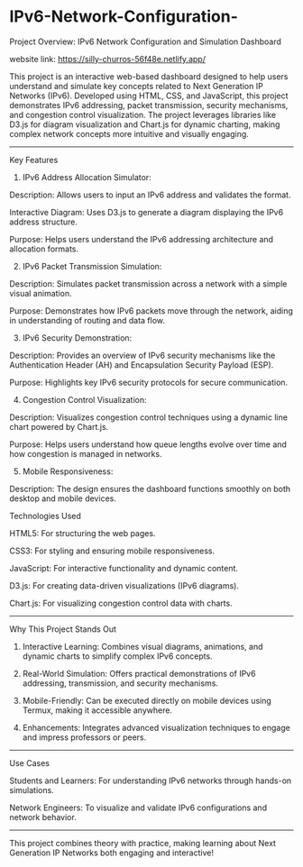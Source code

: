 # IPv6-Network-Configuration-
Project Overview: IPv6 Network Configuration and Simulation Dashboard

website link: 
https://silly-churros-56f48e.netlify.app/

This project is an interactive web-based dashboard designed to help users understand and simulate key concepts related to Next Generation IP Networks (IPv6). Developed using HTML, CSS, and JavaScript, this project demonstrates IPv6 addressing, packet transmission, security mechanisms, and congestion control visualization. The project leverages libraries like D3.js for diagram visualization and Chart.js for dynamic charting, making complex network concepts more intuitive and visually engaging.

---
Key Features

1. IPv6 Address Allocation Simulator:

Description: Allows users to input an IPv6 address and validates the format.

Interactive Diagram: Uses D3.js to generate a diagram displaying the IPv6 address structure.

Purpose: Helps users understand the IPv6 addressing architecture and allocation formats.

2. IPv6 Packet Transmission Simulation:

Description: Simulates packet transmission across a network with a simple visual animation.

Purpose: Demonstrates how IPv6 packets move through the network, aiding in understanding of routing and data flow.

3. IPv6 Security Demonstration:

Description: Provides an overview of IPv6 security mechanisms like the Authentication Header (AH) and Encapsulation Security Payload (ESP).

Purpose: Highlights key IPv6 security protocols for secure communication.

4. Congestion Control Visualization:

Description: Visualizes congestion control techniques using a dynamic line chart powered by Chart.js.

Purpose: Helps users understand how queue lengths evolve over time and how congestion is managed in networks.

5. Mobile Responsiveness:

Description: The design ensures the dashboard functions smoothly on both desktop and mobile devices.


Technologies Used

HTML5: For structuring the web pages.

CSS3: For styling and ensuring mobile responsiveness.

JavaScript: For interactive functionality and dynamic content.

D3.js: For creating data-driven visualizations (IPv6 diagrams).

Chart.js: For visualizing congestion control data with charts.

---

Why This Project Stands Out

1. Interactive Learning: Combines visual diagrams, animations, and dynamic charts to simplify complex IPv6 concepts.


2. Real-World Simulation: Offers practical demonstrations of IPv6 addressing, transmission, and security mechanisms.


3. Mobile-Friendly: Can be executed directly on mobile devices using Termux, making it accessible anywhere.


4. Enhancements: Integrates advanced visualization techniques to engage and impress professors or peers.




---

Use Cases

Students and Learners: For understanding IPv6 networks through hands-on simulations.

Network Engineers: To visualize and validate IPv6 configurations and network behavior.

---

This project combines theory with practice, making learning about Next Generation IP Networks both engaging and interactive!
